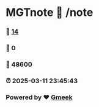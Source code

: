 # MGTnote :link: /note 
### :page_facing_up: [14](/note/tag.html) 
### :speech_balloon: 0 
### :hibiscus: 48600 
### :alarm_clock: 2025-03-11 23:45:43 
### Powered by :heart: [Gmeek](https://github.com/Meekdai/Gmeek)
